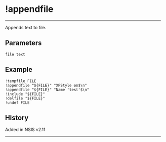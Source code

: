 # !appendfile

---

Appends text to file.

## Parameters

    file text

## Example

    !tempfile FILE
	!appendfile "${FILE}" "XPStyle on$\n"
	!appendfile "${FILE}" "Name 'test'$\n"
	!include "${FILE}"
	!delfile "${FILE}"
	!undef FILE

## History

Added in NSIS v2.11

---
